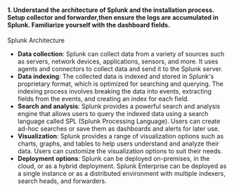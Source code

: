 #### 1. Understand the architecture of Splunk and the installation process. Setup collector and forwarder,then ensure the logs are accumulated in Splunk. Familiarize yourself with the dashboard fields.

Splunk Architecture

- **Data collection**: Splunk can collect data from a variety of sources such as servers, network devices, applications, sensors, and more. It uses agents and connectors to collect data and send it to the Splunk server.
- **Data indexing**: The collected data is indexed and stored in Splunk's proprietary format, which is optimized for searching and querying. The indexing process involves breaking the data into events, extracting fields from the events, and creating an index for each field.
- **Search and analysis**: Splunk provides a powerful search and analysis engine that allows users to query the indexed data using a search language called SPL (Splunk Processing Language). Users can create ad-hoc searches or save them as dashboards and alerts for later use.
- **Visualization**: Splunk provides a range of visualization options such as charts, graphs, and tables to help users understand and analyze their data. Users can customize the visualization options to suit their needs.
- **Deployment options**: Splunk can be deployed on-premises, in the cloud, or as a hybrid deployment. Splunk Enterprise can be deployed as a single instance or as a distributed environment with multiple indexers, search heads, and forwarders.
